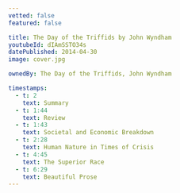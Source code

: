 ```yaml
---
vetted: false
featured: false

title: The Day of the Triffids by John Wyndham
youtubeId: dIAmSSTO34s
datePublished: 2014-04-30
image: cover.jpg

ownedBy: The Day of the Triffids, John Wyndham

timestamps:
  - t: 2
    text: Summary
  - t: 1:44
    text: Review
  - t: 1:43
    text: Societal and Economic Breakdown
  - t: 2:28
    text: Human Nature in Times of Crisis
  - t: 4:45
    text: The Superior Race
  - t: 6:29
    text: Beautiful Prose
---
```

